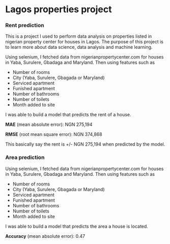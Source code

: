 # Lagos properties project

### Rent prediction

This is a project I used to perform data analysis on properties listed in nigerian property center for houses in Lagos. The purpose of this project is to learn more about data science, data analysis and machine learning.

Using selenium, I fetched data from nigerianpropertycenter.com for houses in Yaba, Surulere, Gbadaga and Maryland. Then using features such as

- Number of rooms
- City (Yaba, Surulere, Gbagada or Maryland)
- Serviced apartment
- Funished apartment
- Number of bathrooms
- Number of toilets
- Month added to site

I was able to build a model that predicts the rent of a house.

**MAE** (mean absolute error): NGN 275,194

**RMSE** (root mean square error): NGN 374,868

This basically say the rent is +/- NGN 275,194 when predicted by the model.

### Area prediction

Using selenium, I fetched data from nigerianpropertycenter.com for houses in Yaba, Surulere, Gbadaga and Maryland. Then using features such as

- Number of rooms
- City (Yaba, Surulere, Gbagada or Maryland)
- Serviced apartment
- Funished apartment
- Number of bathrooms
- Number of toilets
- Month added to site

I was able to build a model that predicts the area a house is located.

**Accuracy** (mean absolute error): 0.47
